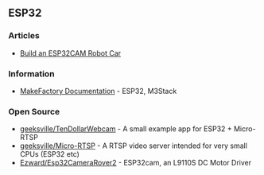 ## ESP32



### Articles
- [Build an ESP32CAM Robot Car](https://dronebotworkshop.com/esp32cam-robot-car/)


### Information
- [MakeFactory Documentation](https://docs.makerfactory.io/) - ESP32, M3Stack


### Open Source
- [geeksville/TenDollarWebcam](https://github.com/geeksville/TenDollarWebcam) - A small example app for ESP32 + Micro-RTSP
- [geeksville/Micro-RTSP](https://github.com/geeksville/Micro-RTSP) - A RTSP video server intended for very small CPUs (ESP32 etc)
- [Ezward/Esp32CameraRover2](https://github.com/Ezward/Esp32CameraRover2) - ESP32cam, an L9110S DC Motor Driver

